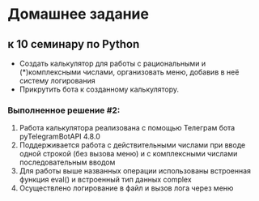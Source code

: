 # Домашнее задание
## к 10 семинару по Python

* Создать калькулятор для работы с рациональными и (*)комплексными числами, организовать меню, добавив в неё систему логирования
* Прикрутить бота к созданному калькулятору.

### Выполненное решение #2:
1. Работа калькулятора реализована с помощью Телеграм бота pyTelegramBotAPI 4.8.0
2. Поддерживается работа с действительными числами при вводе одной строкой (без вызова меню) и с комплексными числами последовательным вводом
3. Для работы выше названных операции использованы встроенная функция eval() и встроенный тип данных complex
4. Осуществлено логирование в файл и вызов лога через меню